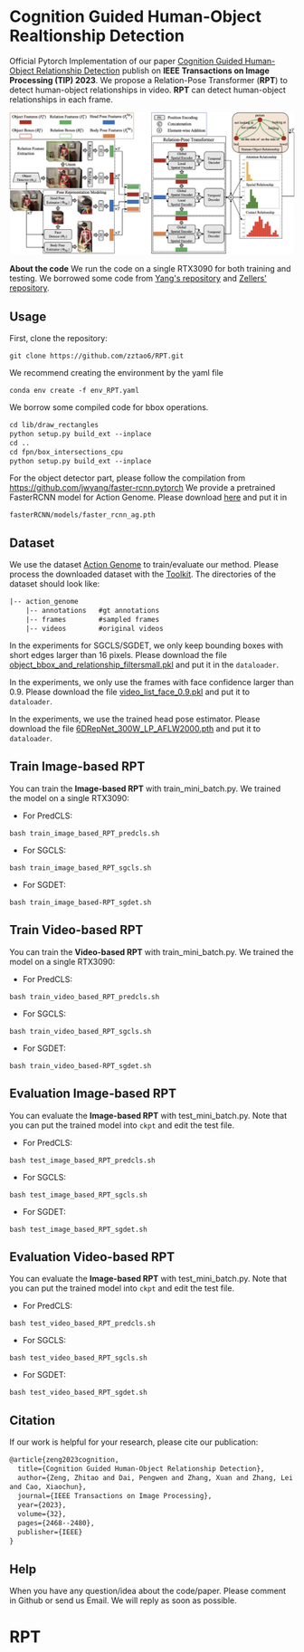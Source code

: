 # Cognition Guided Human-Object Realtionship Detection
Official Pytorch Implementation of our paper [Cognition Guided Human-Object Relationship Detection](https://ieeexplore.ieee.org/document/10112623) publish on **IEEE Transactions on Image Processing (TIP) 2023**. We propose a Relation-Pose Transformer (**RPT**) to detect human-object relationships in video. **RPT** can detect human-object relationships in each frame.

![GitHub Logo](/figure/framework.png)

**About the code**
We run the code on a single RTX3090 for both training and testing. We borrowed some code from [Yang's repository](https://github.com/jwyang/faster-rcnn.pytorch) and [Zellers' repository](https://github.com/rowanz/neural-motifs).

## Usage
First, clone the repository:
```
git clone https://github.com/zztao6/RPT.git
```
We recommend creating the environment by the yaml file
```
conda env create -f env_RPT.yaml 
```
We borrow some compiled code for bbox operations.
```
cd lib/draw_rectangles
python setup.py build_ext --inplace
cd ..
cd fpn/box_intersections_cpu
python setup.py build_ext --inplace
```
For the object detector part, please follow the compilation from https://github.com/jwyang/faster-rcnn.pytorch
We provide a pretrained FasterRCNN model for Action Genome. Please download [here](https://drive.google.com/file/d/1-u930Pk0JYz3ivS6V_HNTM1D5AxmN5Bs/view?usp=sharing) and put it in 
```
fasterRCNN/models/faster_rcnn_ag.pth
```

## Dataset
We use the dataset [Action Genome](https://www.actiongenome.org/#download) to train/evaluate our method. Please process the downloaded dataset with the [Toolkit](https://github.com/JingweiJ/ActionGenome). The directories of the dataset should look like:
```
|-- action_genome
    |-- annotations   #gt annotations
    |-- frames        #sampled frames
    |-- videos        #original videos
```
In the experiments for SGCLS/SGDET, we only keep bounding boxes with short edges larger than 16 pixels. Please download the file [object_bbox_and_relationship_filtersmall.pkl](https://drive.google.com/file/d/19BkAwjCw5ByyGyZjFo174Oc3Ud56fkaT/view?usp=sharing) and put it in the ```dataloader```.

In the experiments, we only use the frames with face confidence larger than 0.9. Please download the file [video_list_face_0.9.pkl](https://drive.google.com/file/d/1kQx7l1SraeJEhYRf8d0_kOAZWTl6xYc2/view?usp=share_link) and put it to ```dataloader```.

In the experiments, we use the trained head pose estimator. Please download the file [6DRepNet_300W_LP_AFLW2000.pth](https://drive.google.com/file/d/1Q5YgB58MF4okudTC305cXaY-llPOssca/view?usp=share_link) and put it to ```dataloader```.


## Train Image-based RPT
You can train the **Image-based RPT** with train_mini_batch.py. We trained the model on a single RTX3090:
+ For PredCLS: 
```
bash train_image_based_RPT_predcls.sh 
```
+ For SGCLS: 
```
bash train_image_based_RPT_sgcls.sh 
```
+ For SGDET: 
```
bash train_image_based-RPT_sgdet.sh 
```

## Train Video-based RPT
You can train the **Video-based RPT** with train_mini_batch.py. We trained the model on a single RTX3090:
+ For PredCLS: 
```
bash train_video_based_RPT_predcls.sh 
```
+ For SGCLS: 
```
bash train_video_based_RPT_sgcls.sh 
```
+ For SGDET: 
```
bash train_video_based-RPT_sgdet.sh 
```

## Evaluation Image-based RPT

You can evaluate the **Image-based RPT** with test_mini_batch.py.
Note that you can put the trained model into ```ckpt``` and edit the test file.

+ For PredCLS: 

```
bash test_image_based_RPT_predcls.sh 
```

+ For SGCLS: 

```
bash test_image_based_RPT_sgcls.sh 
```

+ For SGDET:

```
bash test_image_based_RPT_sgdet.sh
```

## Evaluation Video-based RPT

You can evaluate the **Image-based RPT** with test_mini_batch.py. 
Note that you can put the trained model into ```ckpt``` and edit the test file.

+ For PredCLS: 

```
bash test_video_based_RPT_predcls.sh 
```

+ For SGCLS: 

```
bash test_video_based_RPT_sgcls.sh 

```

+ For SGDET: 

```
bash test_video_based_RPT_sgdet.sh 
```

## Citation
If our work is helpful for your research, please cite our publication:

```
@article{zeng2023cognition,
  title={Cognition Guided Human-Object Relationship Detection},
  author={Zeng, Zhitao and Dai, Pengwen and Zhang, Xuan and Zhang, Lei and Cao, Xiaochun},
  journal={IEEE Transactions on Image Processing},
  year={2023},
  volume={32},
  pages={2468--2480},
  publisher={IEEE}
}
```
## Help 
When you have any question/idea about the code/paper. Please comment in Github or send us Email. We will reply as soon as possible.
# RPT
